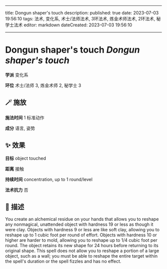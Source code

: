 
---
title: Dongun shaper's touch
description: 
published: true
date: 2023-07-03 19:56:10
tags: 法术, 变化系, 术士/法师法术, 3环法术, 炼金术师法术, 2环法术, 秘学士法术
editor: markdown
dateCreated: 2023-07-03 19:56:10

---

# **Dongun shaper's touch** *Dongun shaper's touch*

**学派** 变化系 

**环位** 术士/法师 3, 炼金术师 2, 秘学士 3

## 🪄 施放

**施法时间** 1 标准动作

**成分** 语言, 姿势

## ✨ 效果 

**目标** object touched 

**距离** 接触  

**持续时间** concentration, up to 1 round/level 

**法术抗力** 否

## 📖 描述

You create an alchemical residue on your hands that allows you to reshape any nonmagical, unattended object with  hardness 19 or less as though it were clay. Objects with hardness 9 or less are like soft clay, allowing you to reshape up to 1 cubic foot per round of effort. Objects with hardness 10 or higher are harder to mold, allowing you to reshape up to 1/4 cubic foot per round. The object retains its new shape for 24 hours before returning to its original shape. This spell does not allow you to reshape a portion of a large object, such as a wall; you must be able to reshape the entire target within the spell's duration or the spell fizzles and has no effect.
    